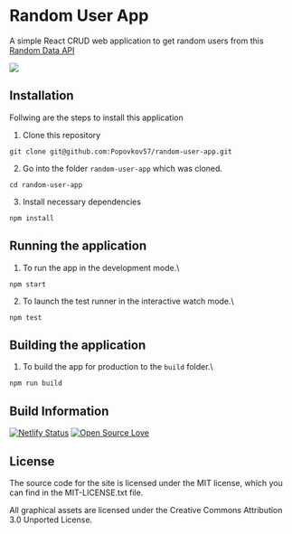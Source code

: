 # Random User App

A simple React CRUD web application to get random users from this [Random Data API](https://random-data-api.com)

![](https://media.giphy.com/media/v1.Y2lkPTc5MGI3NjExZ2Nza3ZweHVjaXdiM3R1cWU3Z2J4NDdwdHZqenRqNXhxeXl3OXVmNCZlcD12MV9pbnRlcm5hbF9naWZfYnlfaWQmY3Q9Zw/O9qWPKGi6VNB3TaZlP/giphy.gif)

## Installation
Follwing are the steps to install this application

1. Clone this repository
```
git clone git@github.com:Popovkov57/random-user-app.git
```

2. Go into the folder `random-user-app` which was cloned.
```
cd random-user-app
```

3. Install necessary dependencies
```
npm install
```

## Running the application
1. To run the app in the development mode.\
```
npm start
```

2. To launch the test runner in the interactive watch mode.\
```
npm test
```

## Building the application
1. To build the app for production to the `build` folder.\
```
npm run build
```

## Build Information
[![Netlify Status](https://api.netlify.com/api/v1/badges/c3467352-ac06-4c07-9ddb-c757080f494b/deploy-status)](https://app.netlify.com/sites/amazing-pony-2c74ff/deploys)
[![Open Source Love](https://firstcontributions.github.io/open-source-badges/badges/open-source-v1/open-source.svg)](https://github.com/firstcontributions/open-source-badges)

## License
The source code for the site is licensed under the MIT license, which you can find in the MIT-LICENSE.txt file.

All graphical assets are licensed under the Creative Commons Attribution 3.0 Unported License.

